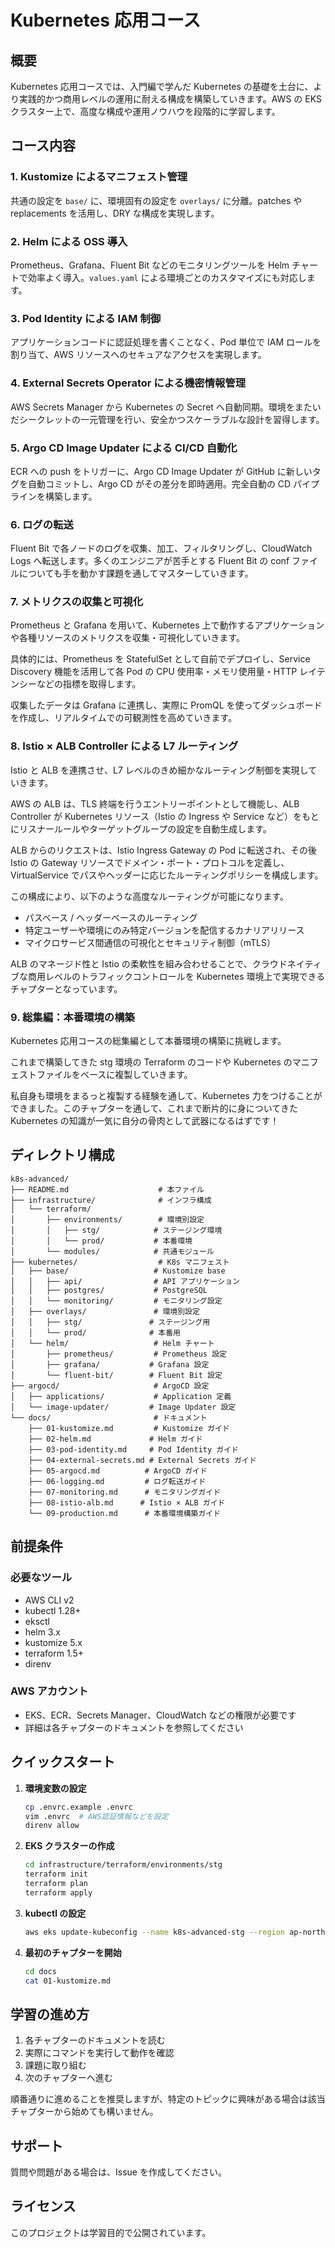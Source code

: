# Kubernetes 応用コース

## 概要

Kubernetes 応用コースでは、入門編で学んだ Kubernetes の基礎を土台に、より実践的かつ商用レベルの運用に耐える構成を構築していきます。AWS の EKS クラスター上で、高度な構成や運用ノウハウを段階的に学習します。

## コース内容

### 1. Kustomize によるマニフェスト管理

共通の設定を `base/` に、環境固有の設定を `overlays/` に分離。patches や replacements を活用し、DRY な構成を実現します。

### 2. Helm による OSS 導入

Prometheus、Grafana、Fluent Bit などのモニタリングツールを Helm チャートで効率よく導入。`values.yaml` による環境ごとのカスタマイズにも対応します。

### 3. Pod Identity による IAM 制御

アプリケーションコードに認証処理を書くことなく、Pod 単位で IAM ロールを割り当て、AWS リソースへのセキュアなアクセスを実現します。

### 4. External Secrets Operator による機密情報管理

AWS Secrets Manager から Kubernetes の Secret へ自動同期。環境をまたいだシークレットの一元管理を行い、安全かつスケーラブルな設計を習得します。

### 5. Argo CD Image Updater による CI/CD 自動化

ECR への push をトリガーに、Argo CD Image Updater が GitHub に新しいタグを自動コミットし、Argo CD がその差分を即時適用。完全自動の CD パイプラインを構築します。

### 6. ログの転送

Fluent Bit で各ノードのログを収集、加工、フィルタリングし、CloudWatch Logs へ転送します。多くのエンジニアが苦手とする Fluent Bit の conf ファイルについても手を動かす課題を通してマスターしていきます。

### 7. メトリクスの収集と可視化

Prometheus と Grafana を用いて、Kubernetes 上で動作するアプリケーションや各種リソースのメトリクスを収集・可視化していきます。

具体的には、Prometheus を StatefulSet として自前でデプロイし、Service Discovery 機能を活用して各 Pod の CPU 使用率・メモリ使用量・HTTP レイテンシーなどの指標を取得します。

収集したデータは Grafana に連携し、実際に PromQL を使ってダッシュボードを作成し、リアルタイムでの可観測性を高めていきます。

### 8. Istio × ALB Controller による L7 ルーティング

Istio と ALB を連携させ、L7 レベルのきめ細かなルーティング制御を実現していきます。

AWS の ALB は、TLS 終端を行うエントリーポイントとして機能し、ALB Controller が Kubernetes リソース（Istio の Ingress や Service など）をもとにリスナールールやターゲットグループの設定を自動生成します。

ALB からのリクエストは、Istio Ingress Gateway の Pod に転送され、その後 Istio の Gateway リソースでドメイン・ポート・プロトコルを定義し、VirtualService でパスやヘッダーに応じたルーティングポリシーを構成します。

この構成により、以下のような高度なルーティングが可能になります。

- パスベース / ヘッダーベースのルーティング
- 特定ユーザーや環境にのみ特定バージョンを配信するカナリアリリース
- マイクロサービス間通信の可視化とセキュリティ制御（mTLS）

ALB のマネージド性と Istio の柔軟性を組み合わせることで、クラウドネイティブな商用レベルのトラフィックコントロールを Kubernetes 環境上で実現できるチャプターとなっています。

### 9. 総集編：本番環境の構築

Kubernetes 応用コースの総集編として本番環境の構築に挑戦します。

これまで構築してきた stg 環境の Terraform のコードや Kubernetes のマニフェストファイルをベースに複製していきます。

私自身も環境をまるっと複製する経験を通して、Kubernetes 力をつけることができました。このチャプターを通して、これまで断片的に身についてきた Kubernetes の知識が一気に自分の骨肉として武器になるはずです！

## ディレクトリ構成

```
k8s-advanced/
├── README.md                    # 本ファイル
├── infrastructure/              # インフラ構成
│   └── terraform/
│       ├── environments/        # 環境別設定
│       │   ├── stg/            # ステージング環境
│       │   └── prod/           # 本番環境
│       └── modules/            # 共通モジュール
├── kubernetes/                  # K8s マニフェスト
│   ├── base/                   # Kustomize base
│   │   ├── api/                # API アプリケーション
│   │   ├── postgres/           # PostgreSQL
│   │   └── monitoring/         # モニタリング設定
│   ├── overlays/               # 環境別設定
│   │   ├── stg/               # ステージング用
│   │   └── prod/              # 本番用
│   └── helm/                   # Helm チャート
│       ├── prometheus/         # Prometheus 設定
│       ├── grafana/           # Grafana 設定
│       └── fluent-bit/        # Fluent Bit 設定
├── argocd/                     # ArgoCD 設定
│   ├── applications/           # Application 定義
│   └── image-updater/         # Image Updater 設定
└── docs/                       # ドキュメント
    ├── 01-kustomize.md         # Kustomize ガイド
    ├── 02-helm.md             # Helm ガイド
    ├── 03-pod-identity.md     # Pod Identity ガイド
    ├── 04-external-secrets.md # External Secrets ガイド
    ├── 05-argocd.md          # ArgoCD ガイド
    ├── 06-logging.md         # ログ転送ガイド
    ├── 07-monitoring.md      # モニタリングガイド
    ├── 08-istio-alb.md      # Istio × ALB ガイド
    └── 09-production.md      # 本番環境構築ガイド
```

## 前提条件

### 必要なツール

- AWS CLI v2
- kubectl 1.28+
- eksctl
- helm 3.x
- kustomize 5.x
- terraform 1.5+
- direnv

### AWS アカウント

- EKS、ECR、Secrets Manager、CloudWatch などの権限が必要です
- 詳細は各チャプターのドキュメントを参照してください

## クイックスタート

1. **環境変数の設定**

   ```bash
   cp .envrc.example .envrc
   vim .envrc  # AWS認証情報などを設定
   direnv allow
   ```

2. **EKS クラスターの作成**

   ```bash
   cd infrastructure/terraform/environments/stg
   terraform init
   terraform plan
   terraform apply
   ```

3. **kubectl の設定**

   ```bash
   aws eks update-kubeconfig --name k8s-advanced-stg --region ap-northeast-1
   ```

4. **最初のチャプターを開始**

   ```bash
   cd docs
   cat 01-kustomize.md
   ```

## 学習の進め方

1. 各チャプターのドキュメントを読む
2. 実際にコマンドを実行して動作を確認
3. 課題に取り組む
4. 次のチャプターへ進む

順番通りに進めることを推奨しますが、特定のトピックに興味がある場合は該当チャプターから始めても構いません。

## サポート

質問や問題がある場合は、Issue を作成してください。

## ライセンス

このプロジェクトは学習目的で公開されています。